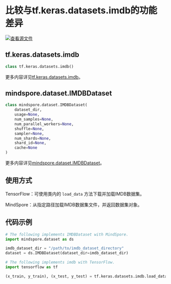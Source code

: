 # 比较与tf.keras.datasets.imdb的功能差异

[![查看源文件](https://mindspore-website.obs.cn-north-4.myhuaweicloud.com/website-images/r1.11/resource/_static/logo_source.png)](https://gitee.com/mindspore/docs/blob/r1.11/docs/mindspore/source_zh_cn/note/api_mapping/tensorflow_diff/imdb.md)

## tf.keras.datasets.imdb

```python
class tf.keras.datasets.imdb()
```

更多内容详见[tf.keras.datasets.imdb](https://www.tensorflow.org/versions/r1.15/api_docs/python/tf/keras/datasets/imdb)。

## mindspore.dataset.IMDBDataset

```python
class mindspore.dataset.IMDBDataset(
    dataset_dir,
    usage=None,
    num_samples=None,
    num_parallel_workers=None,
    shuffle=None,
    sampler=None,
    num_shards=None,
    shard_id=None,
    cache=None
)
```

更多内容详见[mindspore.dataset.IMDBDataset](https://mindspore.cn/docs/zh-CN/r1.11/api_python/dataset/mindspore.dataset.IMDBDataset.html#mindspore.dataset.IMDBDataset)。

## 使用方式

TensorFlow：可使用类内的 `load_data` 方法下载并加载IMDB数据集。

MindSpore：从指定路径加载IMDB数据集文件，并返回数据集对象。

## 代码示例

```python
# The following implements IMDBDataset with MindSpore.
import mindspore.dataset as ds

imdb_dataset_dir = "/path/to/imdb_dataset_directory"
dataset = ds.IMDBDataset(dataset_dir=imdb_dataset_dir)

# The following implements imdb with TensorFlow.
import tensorflow as tf

(x_train, y_train), (x_test, y_test) = tf.keras.datasets.imdb.load_data()
```
